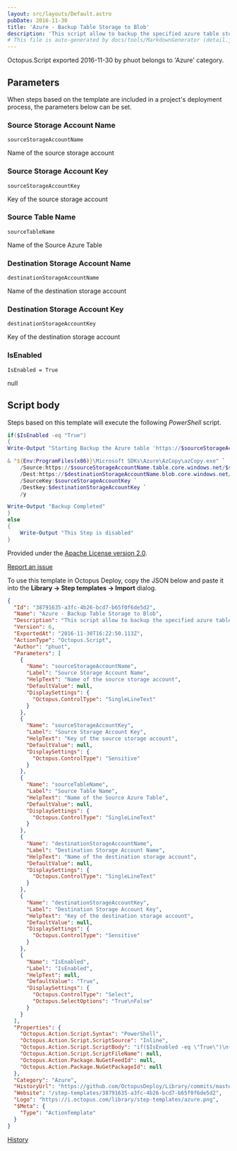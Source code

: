 ```yaml
---
layout: src/layouts/Default.astro
pubDate: 2016-11-30
title: 'Azure - Backup Table Storage to Blob'
description: 'This script allow to backup the specified azure table storage into the specified blob.'
# This file is auto-generated by docs/tools/MarkdownGenerator (detail.js)
---
```


Octopus.Script exported 2016-11-30 by phuot belongs to 'Azure' category.

## Parameters

When steps based on the template are included in a project's deployment process, the parameters below can be set.


<div class="param">

### Source Storage Account Name

`sourceStorageAccountName`

Name of the source storage account

</div>
        
<div class="param">

### Source Storage Account Key

`sourceStorageAccountKey`

Key of the source storage account

</div>
        
<div class="param">

### Source Table Name

`sourceTableName`

Name of the Source Azure Table

</div>
        
<div class="param">

### Destination Storage Account Name

`destinationStorageAccountName`

Name of the destination storage account

</div>
        
<div class="param">

### Destination Storage Account Key

`destinationStorageAccountKey`

Key of the destination storage account

</div>
        
<div class="param">

### IsEnabled

`IsEnabled = True`

null

</div>
        

## Script body

Steps based on this template will execute the following *PowerShell* script.

```PowerShell
if($IsEnabled -eq "True")
{
Write-Output "Starting Backup the Azure table 'https://$sourceStorageAccountName.table.core.windows.net/$sourceTableName' to the Blob 'https://$destinationStorageAccountName.blob.core.windows.net/$sourceStorageAccountName-$sourceTableName'"

& "${Env:ProgramFiles(x86)}\Microsoft SDKs\Azure\AzCopy\azCopy.exe" `
    /Source:https://$sourceStorageAccountName.table.core.windows.net/$sourceTableName/ `
    /Dest:https://$destinationStorageAccountName.blob.core.windows.net/$sourceStorageAccountName-$sourceTableName/ `
    /SourceKey:$sourceStorageAccountKey `
    /Destkey:$destinationStorageAccountKey `
    /y

Write-Output "Backup Completed"
}
else
{
    Write-Output "This Step is disabled"
}
```

Provided under the [Apache License version 2.0](https://github.com/OctopusDeploy/Library/blob/master/LICENSE.txt).

[Report an issue](https://github.com/OctopusDeploy/Library/issues/new?assignees=&labels=&projects=&template=bug-report.yml&title=Issue%20with%20Azure%20-%20Backup%20Table%20Storage%20to%20Blob&step-template=Azure%20-%20Backup%20Table%20Storage%20to%20Blob)

<div class="get-json">

To use this template in Octopus Deploy, copy the JSON below and paste it into the **Library → Step templates → Import** dialog.

```json
{
  "Id": "38791635-a3fc-4b26-bcd7-b65f0f6de5d2",
  "Name": "Azure - Backup Table Storage to Blob",
  "Description": "This script allow to backup the specified azure table storage into the specified blob.",
  "Version": 6,
  "ExportedAt": "2016-11-30T16:22:50.113Z",
  "ActionType": "Octopus.Script",
  "Author": "phuot",
  "Parameters": [
    {
      "Name": "sourceStorageAccountName",
      "Label": "Source Storage Account Name",
      "HelpText": "Name of the source storage account",
      "DefaultValue": null,
      "DisplaySettings": {
        "Octopus.ControlType": "SingleLineText"
      }
    },
    {
      "Name": "sourceStorageAccountKey",
      "Label": "Source Storage Account Key",
      "HelpText": "Key of the source storage account",
      "DefaultValue": null,
      "DisplaySettings": {
        "Octopus.ControlType": "Sensitive"
      }
    },
    {
      "Name": "sourceTableName",
      "Label": "Source Table Name",
      "HelpText": "Name of the Source Azure Table",
      "DefaultValue": null,
      "DisplaySettings": {
        "Octopus.ControlType": "SingleLineText"
      }
    },
    {
      "Name": "destinationStorageAccountName",
      "Label": "Destination Storage Account Name",
      "HelpText": "Name of the destination storage account",
      "DefaultValue": null,
      "DisplaySettings": {
        "Octopus.ControlType": "SingleLineText"
      }
    },
    {
      "Name": "destinationStorageAccountKey",
      "Label": "Destination Storage Account Key",
      "HelpText": "Key of the destination storage account",
      "DefaultValue": null,
      "DisplaySettings": {
        "Octopus.ControlType": "Sensitive"
      }
    },
    {
      "Name": "IsEnabled",
      "Label": "IsEnabled",
      "HelpText": null,
      "DefaultValue": "True",
      "DisplaySettings": {
        "Octopus.ControlType": "Select",
        "Octopus.SelectOptions": "True\nFalse"
      }
    }
  ],
  "Properties": {
    "Octopus.Action.Script.Syntax": "PowerShell",
    "Octopus.Action.Script.ScriptSource": "Inline",
    "Octopus.Action.Script.ScriptBody": "if($IsEnabled -eq \"True\")\n{\nWrite-Output \"Starting Backup the Azure table 'https://$sourceStorageAccountName.table.core.windows.net/$sourceTableName' to the Blob 'https://$destinationStorageAccountName.blob.core.windows.net/$sourceStorageAccountName-$sourceTableName'\"\n\n& \"${Env:ProgramFiles(x86)}\\Microsoft SDKs\\Azure\\AzCopy\\azCopy.exe\" `\n    /Source:https://$sourceStorageAccountName.table.core.windows.net/$sourceTableName/ `\n    /Dest:https://$destinationStorageAccountName.blob.core.windows.net/$sourceStorageAccountName-$sourceTableName/ `\n    /SourceKey:$sourceStorageAccountKey `\n    /Destkey:$destinationStorageAccountKey `\n    /y\n\nWrite-Output \"Backup Completed\"\n}\nelse\n{\n    Write-Output \"This Step is disabled\"\n}",
    "Octopus.Action.Script.ScriptFileName": null,
    "Octopus.Action.Package.NuGetFeedId": null,
    "Octopus.Action.Package.NuGetPackageId": null
  },
  "Category": "Azure",
  "HistoryUrl": "https://github.com/OctopusDeploy/Library/commits/master/step-templates//opt/buildagent/work/75443764cd38076d/step-templates/Azure-Backup-TableStorage-to-Blob.json",
  "Website": "/step-templates/38791635-a3fc-4b26-bcd7-b65f0f6de5d2",
  "Logo": "https://i.octopus.com/library/step-templates/azure.png",
  "$Meta": {
    "Type": "ActionTemplate"
  }
}
```

[History](https://github.com/OctopusDeploy/Library/commits/master/step-templates/https://github.com/OctopusDeploy/Library/commits/master/step-templates//opt/buildagent/work/75443764cd38076d/step-templates/Azure-Backup-TableStorage-to-Blob.json)

</div>
